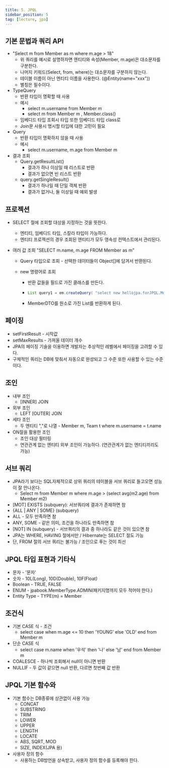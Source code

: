 ```yaml
---
title: 5. JPQL
sidebar_position: 5
tag: [lecture, jpa]
---
```

## 기본 문법과 쿼리 API
- "Select m from Member as m where m.age > 18"
  - 위 쿼리를 예시로 설명하자면 엔티티와 속성(Member, m.age)은 대소문자를 구분한다.
  - 나머지 키워드(Select, from, where)는 대소문자를 구분하지 않는다.
  - 테이블 이름이 아닌 엔티티 이름을 사용한다. (@Entity(name="xxx"))
  - 별칭은 필수이다.
- TypeQuery
  - 반환 타입이 명확할 때 사용
  - 예시
    - select m.username from Member m
    - select m from Member m , Member.class()
  - 임베디드 타입 조회시 타입 또한 임베디드 타입 class로
  - Join문 사용시 명시할 타입에 대한 고민이 필요
- Query
  - 반환 타입이 명확하지 않을 때 사용
  - 예시
    - select m.username, m.age from Member m
- 결과 조회
  - Query.getResultList()
    - 결과가 하나 이상일 때 리스트로 반환
    - 결과가 없으면 빈 리스트 반환
  - query.getSingleResult()
    - 결과가 하나일 때 단일 객체 반환
    - 결과가 없거나, 둘 이상일 때 예외 발생

  

## 프로젝션
- SELECT 절에 조회할 대상을 지정하는 것을 뜻한다.

  - 엔티티, 임베디드 타입, 스칼라 타입이 가능하다.
  - 엔티티 프로젝션의 경우 조회된 엔티티가 모두 영속성 컨텍스트에서 관리된다.

- 여러 값 조회 "SELECT m.name, m.age FROM Member as m"

  - Query 타입으로 조회 - 선택한 데이터들이 Object[]에 담겨서 반환된다.

  - new 명령어로 조회

    - 반환 값들을 필드로 가진 클래스를 만든다.

    - ```java
      List query1 = em.createQuery( "select new hellojpa.forJPQL.MemberDTO(m.username, m.age) from JP_Member as m where m.id = 1").getResultList();
      ```

    - MemberDTO를 원소로 가진 List를 반환하게 된다.



## 페이징
- setFirstResult - 시작값
- setMaxResults - 가져올 데이터 개수
- JPA의 페이징 기술을 이용하면 개발자는 추상적인 레벨에서 페이징을 고려할 수 있다.
- 구체적인 쿼리는 DB에 맞춰서 자동으로 완성되고 그 수준 또한 사용할 수 있는 수준이다.





## 조인
- 내부 조인
  - [INNER] JOIN
- 외부 조인
  - LEFT [OUTER] JOIN
- 세타 조인
  - 두 엔티티 ","로 나열 - Member m, Team t where m.username = t.name
- ON절을 활용한 조인
  - 조인 대상 필터링
  - 연관관계 없는 엔티티 외부 조인이 가능하다. (연관관계가 없는 엔티티끼리도 가능)


## 서브 쿼리
- JPA라기 보다는 SQL자체적으로 상위 쿼리의 테이블을 서브 쿼리로 들고오면 성능이 잘 안나온다.
  - Select m from Member m where m.age > (select avg(m2.age) from Member m2)
- [MOT] EXISTS (subquery): 서브쿼리에 결과가 존재하면 참
- \{ALL | ANY | SOME} (subquery)
- ALL - 모두 만족하면 참
- ANY, SOME - 같은 의미, 조건을 하나라도 만족하면 참
- [NOT] IN (subquery) - 서브쿼리의 결과 중 하나라도 같은 것이 있으면 참
- JPA는 WHERE, HAVING 절에서만 / Hibernate는 SELECT 절도 가능
- 단, FROM 절의 서브 쿼리는 불가능 / 조인으로 푸는 것이 최선


## JPQL 타입 표현과 기타식
- 문자 - '문자'
- 숫자 - 10L(Long), 10D(Double), 10F(Float)
- Boolean - TRUE, FALSE
- ENUM - jpabook.MemberType.ADMIN(패키지명까지 모두 적어야 한다.)
- Entity Type - TYPE(m) = Member


## 조건식
- 기본 CASE 식 - 조건
  - select case when m.age \<\= 10 then 'YOUNG' else 'OLD' end from Member m
- 단순 CASE 식
  - select case m.name when  '우석' then '나' else '남' end from Member m
- COALESCE - 하나씩 조회해서 null이 아니면 반환
- NULLIF - 두 값이 같으면 null 반환, 다르면 첫번째 값 반환


## JPQL 기본 함수와
- 기본 함수는 DB종류에 상관없이 사용 가능
  - CONCAT
  - SUBSTRING
  - TRIM
  - LOWER
  - UPPER
  - LENGTH
  - LOCATE
  - ABS, SQRT, MOD
  - SIZE, INDEX(JPA 용)
- 사용자 정의 함수
  - 사용하는 DB방언을 상속받고, 사용자 정의 함수를 등록해야 한다.